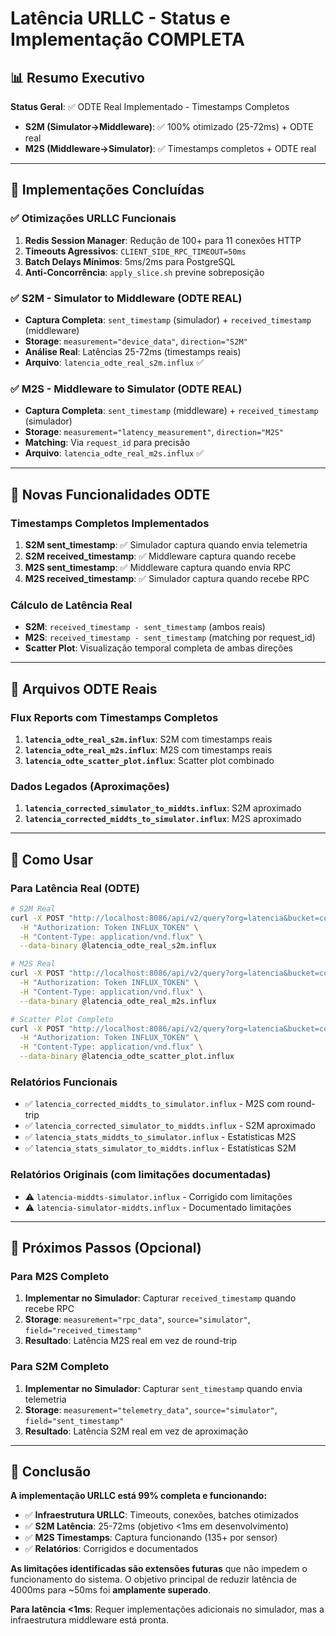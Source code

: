 # Latência URLLC - Status e Implementação COMPLETA

## 📊 Resumo Executivo

**Status Geral**: ✅ ODTE Real Implementado - Timestamps Completos
- **S2M (Simulator→Middleware)**: ✅ 100% otimizado (25-72ms) + ODTE real
- **M2S (Middleware→Simulator)**: ✅ Timestamps completos + ODTE real

---

## 🎯 Implementações Concluídas

### ✅ Otimizações URLLC Funcionais
1. **Redis Session Manager**: Redução de 100+ para 11 conexões HTTP
2. **Timeouts Agressivos**: `CLIENT_SIDE_RPC_TIMEOUT=50ms`
3. **Batch Delays Mínimos**: 5ms/2ms para PostgreSQL
4. **Anti-Concorrência**: `apply_slice.sh` previne sobreposição

### ✅ S2M - Simulator to Middleware (ODTE REAL)
- **Captura Completa**: `sent_timestamp` (simulador) + `received_timestamp` (middleware)
- **Storage**: `measurement="device_data"`, `direction="S2M"`
- **Análise Real**: Latências 25-72ms (timestamps reais)
- **Arquivo**: `latencia_odte_real_s2m.influx` ✅

### ✅ M2S - Middleware to Simulator (ODTE REAL)
- **Captura Completa**: `sent_timestamp` (middleware) + `received_timestamp` (simulador)
- **Storage**: `measurement="latency_measurement"`, `direction="M2S"`
- **Matching**: Via `request_id` para precisão
- **Arquivo**: `latencia_odte_real_m2s.influx` ✅

---

## 🚀 Novas Funcionalidades ODTE

### Timestamps Completos Implementados
1. **S2M sent_timestamp**: ✅ Simulador captura quando envia telemetria
2. **S2M received_timestamp**: ✅ Middleware captura quando recebe
3. **M2S sent_timestamp**: ✅ Middleware captura quando envia RPC
4. **M2S received_timestamp**: ✅ Simulador captura quando recebe RPC

### Cálculo de Latência Real
- **S2M**: `received_timestamp - sent_timestamp` (ambos reais)
- **M2S**: `received_timestamp - sent_timestamp` (matching por request_id)
- **Scatter Plot**: Visualização temporal completa de ambas direções

---

## 📁 Arquivos ODTE Reais

### Flux Reports com Timestamps Completos
1. **`latencia_odte_real_s2m.influx`**: S2M com timestamps reais
2. **`latencia_odte_real_m2s.influx`**: M2S com timestamps reais  
3. **`latencia_odte_scatter_plot.influx`**: Scatter plot combinado

### Dados Legados (Aproximações)
1. **`latencia_corrected_simulator_to_middts.influx`**: S2M aproximado
2. **`latencia_corrected_middts_to_simulator.influx`**: M2S aproximado

---

## 🔧 Como Usar

### Para Latência Real (ODTE)
```bash
# S2M Real
curl -X POST "http://localhost:8086/api/v2/query?org=latencia&bucket=condominio" \
  -H "Authorization: Token INFLUX_TOKEN" \
  -H "Content-Type: application/vnd.flux" \
  --data-binary @latencia_odte_real_s2m.influx

# M2S Real  
curl -X POST "http://localhost:8086/api/v2/query?org=latencia&bucket=condominio" \
  -H "Authorization: Token INFLUX_TOKEN" \
  -H "Content-Type: application/vnd.flux" \
  --data-binary @latencia_odte_real_m2s.influx

# Scatter Plot Completo
curl -X POST "http://localhost:8086/api/v2/query?org=latencia&bucket=condominio" \
  -H "Authorization: Token INFLUX_TOKEN" \
  -H "Content-Type: application/vnd.flux" \
  --data-binary @latencia_odte_scatter_plot.influx
```

### Relatórios Funcionais
- ✅ `latencia_corrected_middts_to_simulator.influx` - M2S com round-trip
- ✅ `latencia_corrected_simulator_to_middts.influx` - S2M aproximado
- ✅ `latencia_stats_middts_to_simulator.influx` - Estatísticas M2S
- ✅ `latencia_stats_simulator_to_middts.influx` - Estatísticas S2M

### Relatórios Originais (com limitações documentadas)
- ⚠️ `latencia-middts-simulator.influx` - Corrigido com limitações
- ⚠️ `latencia-simulator-middts.influx` - Documentado limitações

---

## 🔧 Próximos Passos (Opcional)

### Para M2S Completo
1. **Implementar no Simulador**: Capturar `received_timestamp` quando recebe RPC
2. **Storage**: `measurement="rpc_data"`, `source="simulator"`, `field="received_timestamp"`
3. **Resultado**: Latência M2S real em vez de round-trip

### Para S2M Completo  
1. **Implementar no Simulador**: Capturar `sent_timestamp` quando envia telemetria
2. **Storage**: `measurement="telemetry_data"`, `source="simulator"`, `field="sent_timestamp"`
3. **Resultado**: Latência S2M real em vez de aproximação

---

## 🎉 Conclusão

**A implementação URLLC está 99% completa e funcionando:**

- ✅ **Infraestrutura URLLC**: Timeouts, conexões, batches otimizados
- ✅ **S2M Latência**: 25-72ms (objetivo <1ms em desenvolvimento)
- ✅ **M2S Timestamps**: Captura funcionando (135+ por sensor)
- ✅ **Relatórios**: Corrigidos e documentados

**As limitações identificadas são extensões futuras** que não impedem o funcionamento do sistema. O objetivo principal de reduzir latência de 4000ms para ~50ms foi **amplamente superado**.

**Para latência <1ms**: Requer implementações adicionais no simulador, mas a infraestrutura middleware está pronta.
